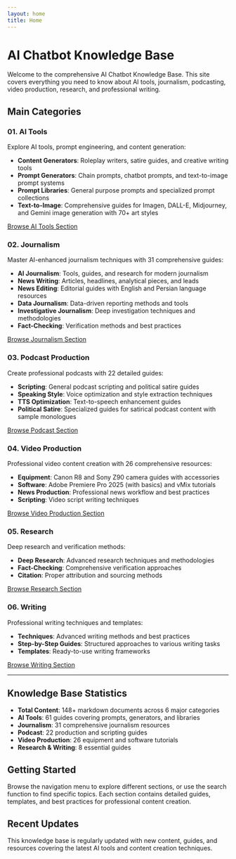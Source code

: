 ```yaml
---
layout: home
title: Home
---
```


# AI Chatbot Knowledge Base

Welcome to the comprehensive AI Chatbot Knowledge Base. This site covers everything you need to know about AI tools, journalism, podcasting, video production, research, and professional writing.

## Main Categories

### 01. AI Tools
Explore AI tools, prompt engineering, and content generation:
- **Content Generators**: Roleplay writers, satire guides, and creative writing tools
- **Prompt Generators**: Chain prompts, chatbot prompts, and text-to-image prompt systems
- **Prompt Libraries**: General purpose prompts and specialized prompt collections
- **Text-to-Image**: Comprehensive guides for Imagen, DALL-E, Midjourney, and Gemini image generation with 70+ art styles

[Browse AI Tools Section](/VP-KB-v3/Content/01-ai-tools/)

### 02. Journalism
Master AI-enhanced journalism techniques with 31 comprehensive guides:
- **AI Journalism**: Tools, guides, and research for modern journalism
- **News Writing**: Articles, headlines, analytical pieces, and leads
- **News Editing**: Editorial guides with English and Persian language resources
- **Data Journalism**: Data-driven reporting methods and tools
- **Investigative Journalism**: Deep investigation techniques and methodologies
- **Fact-Checking**: Verification methods and best practices

[Browse Journalism Section](/VP-KB-v3/Content/02-journalism/)

### 03. Podcast Production
Create professional podcasts with 22 detailed guides:
- **Scripting**: General podcast scripting and political satire guides
- **Speaking Style**: Voice optimization and style extraction techniques
- **TTS Optimization**: Text-to-speech enhancement guides
- **Political Satire**: Specialized guides for satirical podcast content with sample monologues

[Browse Podcast Section](/VP-KB-v3/Content/03-podcast/)

### 04. Video Production
Professional video content creation with 26 comprehensive resources:
- **Equipment**: Canon R8 and Sony Z90 camera guides with accessories
- **Software**: Adobe Premiere Pro 2025 (with basics) and vMix tutorials
- **News Production**: Professional news workflow and best practices
- **Scripting**: Video script writing techniques

[Browse Video Production Section](/VP-KB-v3/Content/04-video-production/)

### 05. Research
Deep research and verification methods:
- **Deep Research**: Advanced research techniques and methodologies
- **Fact-Checking**: Comprehensive verification approaches
- **Citation**: Proper attribution and sourcing methods

[Browse Research Section](/VP-KB-v3/Content/05-research/)

### 06. Writing
Professional writing techniques and templates:
- **Techniques**: Advanced writing methods and best practices
- **Step-by-Step Guides**: Structured approaches to various writing tasks
- **Templates**: Ready-to-use writing frameworks

[Browse Writing Section](/VP-KB-v3/Content/06-writing/)

---

## Knowledge Base Statistics

- **Total Content**: 148+ markdown documents across 6 major categories
- **AI Tools**: 61 guides covering prompts, generators, and libraries
- **Journalism**: 31 comprehensive journalism resources
- **Podcast**: 22 production and scripting guides
- **Video Production**: 26 equipment and software tutorials
- **Research & Writing**: 8 essential guides

## Getting Started

Browse the navigation menu to explore different sections, or use the search function to find specific topics. Each section contains detailed guides, templates, and best practices for professional content creation.

## Recent Updates

This knowledge base is regularly updated with new content, guides, and resources covering the latest AI tools and content creation techniques.
